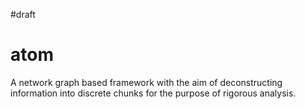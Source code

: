#draft 

# atom
A network graph based framework with the aim of deconstructing information into discrete chunks for the purpose of rigorous analysis.